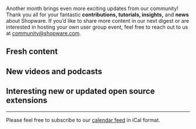 Another month brings even more exciting updates from our community! Thank you all for your fantastic __contributions, tutorials, insights,__ and __news__ about Shopware. If you’d like to share more content in our next digest or are interested in hosting your own user group event, feel free to reach out to us at community@shopware.com.

## Fresh content



## New videos and podcasts



## Interesting new or updated open source extensions



---

Please feel free to subscribe to our [calendar feed](https://calendar.google.com/calendar/ical/sw.comrel%40gmail.com/public/basic.ics) in iCal format.